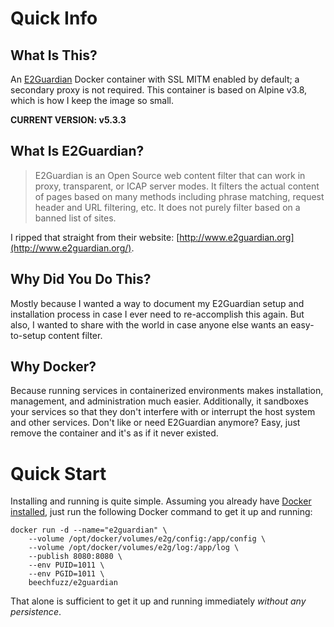 # Quick Info
## What Is This?
An [E2Guardian](https://github.com/e2guardian/e2guardian) Docker container with SSL MITM enabled by default; a secondary proxy is not required.  This container is based on Alpine v3.8, which is how I keep the image so small.

**CURRENT VERSION:  v5.3.3**

## What Is E2Guardian?

> E2Guardian is an Open Source web content filter that can work in proxy, transparent, or ICAP server modes.  It filters the actual content of pages based on many methods including phrase matching, request header and URL filtering, etc.  It does not purely filter based on a banned list of sites.

I ripped that straight from their website: [http://www.e2guardian.org](http://www.e2guardian.org/).

## Why Did You Do This?

Mostly because I wanted a way to document my E2Guardian setup and installation process in case I ever need to re-accomplish this again.  But also, I wanted to share with the world in case anyone else wants an easy-to-setup content filter.

## Why Docker?

Because running services in containerized environments makes installation, management, and administration much easier.  Additionally, it sandboxes your services so that they don't interfere with or interrupt the host system and other services.  Don't like or need E2Guardian anymore?  Easy, just remove the container and it's as if it never existed.

# Quick Start
Installing and running is quite simple.  Assuming you already have [Docker installed](https://docs.docker.com/v17.09/engine/installation/), just run the following Docker command to get it up and running:

    docker run -d --name="e2guardian" \
        --volume /opt/docker/volumes/e2g/config:/app/config \
        --volume /opt/docker/volumes/e2g/log:/app/log \
        --publish 8080:8080 \
        --env PUID=1011 \
        --env PGID=1011 \
        beechfuzz/e2guardian

That alone is sufficient to get it up and running immediately *without any persistence*.
<!--stackedit_data:
eyJoaXN0b3J5IjpbNzE4MDU3ODYwXX0=
-->
